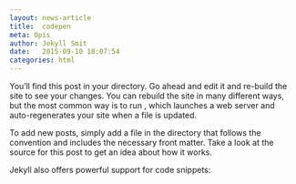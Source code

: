 ```yaml
---
layout: news-article
title:  codepen
meta: Opis
author: Jekyll Smit
date:   2015-09-10 18:07:54
categories: html
---
```

You’ll find this post in your  directory. Go ahead and edit it and re-build the site to see your changes. You can rebuild the site in many different ways, but the most common way is to run , which launches a web server and auto-regenerates your site when a file is updated.

To add new posts, simply add a file in the directory that follows the convention  and includes the necessary front matter. Take a look at the source for this post to get an idea about how it works.

Jekyll also offers powerful support for code snippets:

